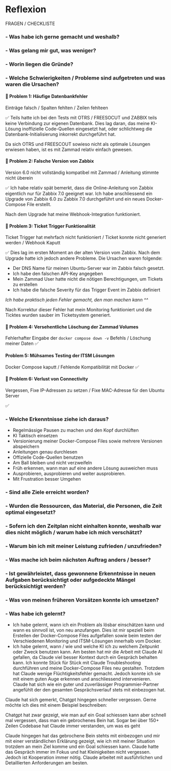 # Reflexion

FRAGEN / CHECKLISTE 
### - Was habe ich gerne gemacht und weshalb?
### - Was gelang mir gut, was weniger?
### - Worin liegen die Gründe?


### - Welche Schwierigkeiten / Probleme sind aufgetreten und was waren die Ursachen?

#### :rotating_light: Problem 1: Häufige Datenbankfehler
Einträge falsch / Spalten fehlten / Zeilen fehlteen

:white_check_mark: Teils hatte ich bei den Tests mit OTRS / FREESOCUT und ZABBIX teils keine Verbindung zur eigenen Datenbank. Dies lag daran, das meine KI-Lösung inoffizielle Code-Quellen eingesetzt hat, oder schlichtweg die Datenbank-Initialisierung inkorrekt durchgeführt hat.

Da sich OTRS und FREESCOUT sowieso nicht als optimale Lösungen erwiesen haben, ist es mit Zammad relativ einfach gewesen.

#### :rotating_light: Problem 2: Falsche Version von Zabbix
Version 6.0 nicht vollständig kompatibel mit Zammad / Anleitung stimmte nicht überein

:white_check_mark: Ich habe relativ spät bemerkt, dass die Online-Anleitung von Zabbix eigentlich nur für Zabbix 7.0 geeignet war. Ich habe anschliessend ein Upgrade von Zabbix 6.0 zu Zabbix 7.0 durchgeführt und ein neues Docker-Compose File erstellt.

Nach dem Upgrade hat meine Webhook-Integration funktioniert. 

#### :rotating_light: Problem 3: Ticket Trigger Funktionalität
Ticket Trigger hat mehrfach nicht funktioniert / Ticket konnte nicht generiert werden / Webhook Kaputt

:white_check_mark: Dies lag im ersten Moment an der alten Version vom Zabbix.
Nach dem Upgrade hatte ich jedoch andere Probleme. Die Ursachen waren folgende:

- Der DNS Name für meinen Ubuntu-Server war im Zabbix falsch gesetzt.
- Ich habe den falschen API-Key angegeben
- Mein Zammad User hatte nicht die nötigen Berechtigungen, um Tickets zu erstellen
- Ich habe die falsche Severity für das Trigger Event im Zabbix definiert

*Ich habe praktisch jeden Fehler gemacht, den man machen kann ^^*

Nach Korrektur dieser Fehler hat mein Monitoring funktioniert und die Ticktes wurden sauber im Ticketsystem generiert.

#### :rotating_light: Problem 4: Versehentliche Löschung der Zammad Volumes
Fehlerhafter Eingabe der `docker compose down -v` Befehls / Löschung meiner Daten
:white_check_mark:
#### Problem 5: Mühsames Testing der ITSM Lösungen
Docker Compose kaputt / Fehlende Kompatibilität mit Docker
:white_check_mark:
#### :rotating_light: Problem 6: Verlust von Connectivity
Vergessen, Fixe IP-Adressen zu setzen / Fixe MAC-Adresse für den Ubuntu Server

:white_check_mark:
### - Welche Erkenntnisse ziehe ich daraus?
- Regelmässige Pausen zu machen und den Kopf durchlüften
- KI Taktisch einsetzen
- Versionierung meiner Docker-Compose Files sowie mehrere Versionen abspeichern
- Anleitungen genau durchlesen
- Offizielle Code-Quellen benutzen
- Am Ball bleiben und nicht verzweifeln
- Früh erkennen, wann man auf eine andere Lösung ausweichen muss
- Ausprobieren, ausprobieren und weiter ausprobieren.
- Mit Frustration besser Umgehen

### - Sind alle Ziele erreicht worden?



### - Wurden die Ressourcen, das Material, die Personen, die Zeit optimal eingesetzt?
### - Sofern ich den Zeitplan nicht einhalten konnte, weshalb war dies nicht möglich / warum habe ich mich verschätzt?


### - Warum bin ich mit meiner Leistung zufrieden / unzufrieden?
### - Was mache ich beim nächsten Auftrag anders / besser?


### - Ist gewährleistet, dass gewonnene Erkenntnisse in neuen Aufgaben berücksichtigt oder aufgedeckte Mängel berücksichtigt werden?

### - Was von meinen früheren Vorsätzen konnte ich umsetzen?


### - Was habe ich gelernt?

- Ich habe gelernt, wann ich ein Problem als lösbar einschätzen kann und wann es sinnvoll ist, von neu anzufangen. Dies ist mir speziell beim Erstellen der Docker-Compose Files aufgefallen sowie beim testen der Verschiedenen Monitoring und ITSM-Lösungen innerhalb vom Docker.
- Ich habe gelernt, wann / wie und welche KI ich zu welchem Zeitpunkt oder Zweck benutzen kann.
Am besten hat mir die Arbeit mit Claude AI gefallen, da Claude viel besser Kontext durch ein Gespräch behalten kann. Ich konnte Stück für Stück mit Claude Troubleshooting durchführen und meine Docker-Compose Files neu gestalten. Trotzdem hat Claude wenige Flüchtigkeitsfehler gemacht. Jedoch konnte ich sie mit einem guten Auge erkennen und anschliessend intervenieren. Claude hat sich wie ein guter und zuverlässiger Programmier-Partner angefühlt der den gesamten Gesprächsverlauf stets mit einbezogen hat.

Claude hat sich gemerkt, Chatgpt hingegen schneller vergessen. Gerne möchte ich dies mit einem Beispiel beschreiben:

Chatgpt hat zwar gezeigt, wie man auf ein Goal schiessen kann aber schnell mal vergessen, dass man ein gebrochenes Bein hat. Sogar bei über 150+ Zeilen Codebase hat Claude immer verstanden, um was es geht

Claude hingegen hat das gebrochene Bein stehts mit einbezogen und mir mit einer verständlichen Erklärung gezeigt, wie ich mit meiner Situation trotzdem an mein Ziel komme und ein Goal schiessen kann. Claude hatte das Gespräch immer im Fokus und hat Kleinigkeiten nicht vergessen. Jedoch ist Kooperation immer nötig. Claude arbeitet mit ausführlichen und Detaillierten Anforderungen am besten.